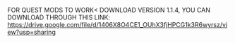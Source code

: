 FOR QUEST MODS TO WORK< DOWNLOAD VERSION 1.1.4, YOU CAN DOWNLOAD THROUGH THIS LINK: https://drive.google.com/file/d/1406X8O4CE1_OUhX3fjHPCG1k3R6wyrsz/view?usp=sharing
